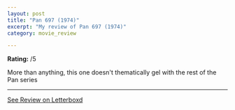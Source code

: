 ```yaml
---
layout: post
title: "Pan 697 (1974)"
excerpt: "My review of Pan 697 (1974)"
category: movie_review

---
```


**Rating:** /5

More than anything, this one doesn't thematically gel with the rest of the Pan series

<hr>

[See Review on Letterboxd](https://boxd.it/8MHLsD)
